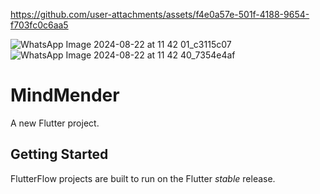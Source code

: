 

https://github.com/user-attachments/assets/f4e0a57e-501f-4188-9654-f703fc0c6aa5

![WhatsApp Image 2024-08-22 at 11 42 01_c3115c07](https://github.com/user-attachments/assets/df50afe2-d3a0-45ee-839b-924d2e8322ce)
![WhatsApp Image 2024-08-22 at 11 42 40_7354e4af](https://github.com/user-attachments/assets/3ec97cc5-7a7b-4822-8651-c8fe01e99f9a)
# MindMender

A new Flutter project.

## Getting Started

FlutterFlow projects are built to run on the Flutter _stable_ release.
